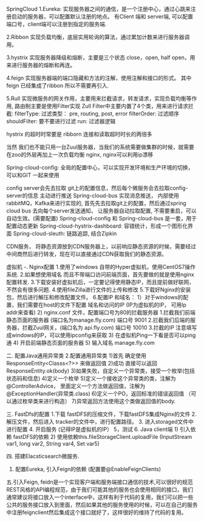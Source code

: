 SpringCloud
1.Eureka: 实现服务器之间的通信，是一个注册中心，通过心跳来注册启动的服务器，可以配置默认注册的地点。 有Client 端和 server端, 可以配置端口号，client端可以注册到指定的服务端.

2.Ribbon 实现负载均衡，底层实用轮询的算法，通过累加计数来进行服务器调用。

3.hystrix 实现服务器降级和熔断，主要是三个状态 close，open, half open，用来进行服务器的熔断和再连。

4.feign 实现服务器端的端口隐藏和方法的注解，使用注解和接口的形式。 其中feign 已经集成了ribbon 所以不需要再引入.

5.Rull 实现微服务的网关作用，主要用来拦截请求，转发请求，实现负载均衡等作用, 路由制主要是使用Filter实现 Zull Filter中主要内置了4个类，用来进行请求拦截: filterType: 过滤类型： pre, routing, post, error filterOrder: 过滤顺序 shouldFilter: 要不要进行过滤 run: 过滤器逻辑

hystrix 的超时时常要是 ribborn 连接和读取超时时长的两倍多

当然 我们也不能只用一台Zuul服务器，当我们的系统需要做集群的时候，就需要在zoo的外层再加上一次负载均衡 nginx, nginx可以利用ip漂移

Spring-cloud-config: 全局的配置中心，可以实现开发环境和生产环境的切换，可以和GIT 一起来使用

config server会先去拉取 git上的配置信息，然后每个微服务会去拉取config-server的信息
主动进行推送 Spring-cloud-bus 实现消息推送， 内部使用rabbitMQ，Kafka来进行实现的, 首先先去拉取git上的配置，然后通过spring cloud bus 去向每个server发送通知， 让服务器自动拉取配置, 不需要重启，可以自动生效。(需要配置) Spring-cloud-config 和 Spring-cloud-bus 是一套，用于配置动态更新
Spring-cloud-hystrix-dashboard: 容错统计，形成一个图形化界面 Spring-cloud-sleuth: 链路追踪, 结合Zipkin

CDN服务， 将静态资源放到CDN服务器上，以前响应静态资源的时候，需要经过中间商然后进行转发，现在可以直接通过CDN获取我们的静态资源。

虚拟机
-. Nginx配置 1.使用了windows 自带的Hyper虚拟机，使用CentOS7操作系统. 2.如果想使用域名 而且不带端口访问前端页面，首先要做的就是使用nginx配置转发. 3.下载安装好虚拟机后，一定要记得使用静态IP，而且提前做好联网，不然会有很多问题. 4.使用fileZilla进行文件的上传和修改 5.下载好Nginx的安装包，然后进行解压和修改配置文件。 6.配置IP 和域名： 1）对于windows的配置，我们需要在host的文件下配置 域名和访问的IP (IP为虚拟机的IP， 可用Ip addr来查看) 2) nginx.conf 文件，配置端口号为80的拦截服务器 1.拦截我们前端静态页面的服务器 (端口名为manage.fly.com) 端口号 9001 2.拦截我们后端的服务器，拦截Zuul网关，(端口名为 api.fly.com) 端口号 10010 3.拦截的IP 注意填写成windows的IP，可以使用ipconfig来获取 3) 在虚拟机Ping一下看是否可以ping通 4) 开启前端静态页面的服务器 5) 输入域名 manage.fly.com

二. 配置Java通用异常类 2.配置通用异常类 1)首先 确定使用ResponseEntity<Classs<?>> 来做返回值 2)成功 直接可以返回 ResponseEntity.ok(body) 3)如果失败，自定义一个异常类，接受一个枚举(包括状态码和信息) 4)定义一个枚举 5)定义一个接收这个异常类的类，注解为 @ControllerAdvice， 里面定义一个方法做返回值，注解为@ExceptionHandler(异常类.class) 6)定义一个PO，返回标准的错误返回值 （可以通过枚举类来进行构造） 7)异常返回方法使用这个类做返回值的body.

三. FastDfs的配置 1.下载 fastDFS的压缩文件，下载fastDFS集成Nginx的文件 2. 解压文件，然后进入 tracker的文件中，进行配置路径。 3. 进入storaged文件中进行配置 4. 开启服务 (记得IP是虚拟机的IP） 5，测试 6. Java client端 1) 引入依赖 fastDFS的依赖 2) 使用依赖this.fileStorageClient.uploadFile (InputStream var1, long var2, String var4, Set var5)

四. 搭建Elacsticsearch微服务.
  1. 配置Eureka, 引入Feign的依赖 (配置要@EnableFeignClients)

五.引入Feign, feidn是一个实现客户端和服务端接口通信的技术,可以很好的规范REST风格的API编程规范，由于我们可能其他的服务也会使用相同的接口，我们通常建议将接口放入一个interface中，这样有利于代码的复用，我们可以把一些公共的服务接口放入到里面，然后如果其他的服务使用的时候，可以在自己的服务中注册feignclient然后集成这个接口就好了，这样很好的维持了代码的复用。
